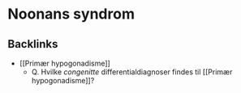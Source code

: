 # Noonans syndrom
## Backlinks
* [[Primær hypogonadisme]]
	* Q. Hvilke *congenitte* differentialdiagnoser findes til [[Primær hypogonadisme]]?

<!-- #anki/tag/med/Endocrinology #anki/deck/Medicine #anki/tag/med/Genetics -->

<!-- {BearID:E6869304-812D-444B-9352-65FEACAD9177-21575-00002AF35B54153A} -->
